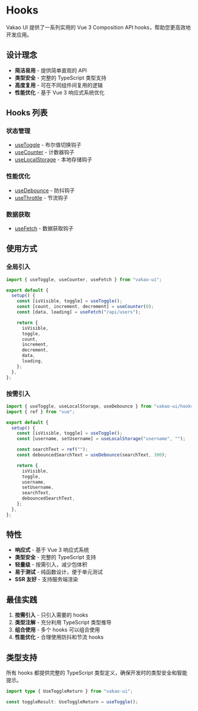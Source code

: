 # Hooks

Vakao UI 提供了一系列实用的 Vue 3 Composition API hooks，帮助您更高效地开发应用。

## 设计理念

- **简洁易用** - 提供简单直观的 API
- **类型安全** - 完整的 TypeScript 类型支持
- **高度复用** - 可在不同组件间复用的逻辑
- **性能优化** - 基于 Vue 3 响应式系统优化

## Hooks 列表

### 状态管理

- [useToggle](/hooks/use-toggle) - 布尔值切换钩子
- [useCounter](/hooks/use-counter) - 计数器钩子
- [useLocalStorage](/hooks/use-local-storage) - 本地存储钩子

### 性能优化

- [useDebounce](/hooks/use-debounce) - 防抖钩子
- [useThrottle](/hooks/use-throttle) - 节流钩子

### 数据获取

- [useFetch](/hooks/use-fetch) - 数据获取钩子

## 使用方式

### 全局引入

```ts
import { useToggle, useCounter, useFetch } from "vakao-ui";

export default {
  setup() {
    const [isVisible, toggle] = useToggle();
    const [count, increment, decrement] = useCounter(0);
    const [data, loading] = useFetch("/api/users");

    return {
      isVisible,
      toggle,
      count,
      increment,
      decrement,
      data,
      loading,
    };
  },
};
```

### 按需引入

```ts
import { useToggle, useLocalStorage, useDebounce } from "vakao-ui/hooks";
import { ref } from "vue";

export default {
  setup() {
    const [isVisible, toggle] = useToggle();
    const [username, setUsername] = useLocalStorage("username", "");

    const searchText = ref("");
    const debouncedSearchText = useDebounce(searchText, 300);

    return {
      isVisible,
      toggle,
      username,
      setUsername,
      searchText,
      debouncedSearchText,
    };
  },
};
```

## 特性

- **响应式** - 基于 Vue 3 响应式系统
- **类型安全** - 完整的 TypeScript 支持
- **轻量级** - 按需引入，减少包体积
- **易于测试** - 纯函数设计，便于单元测试
- **SSR 友好** - 支持服务端渲染

## 最佳实践

1. **按需引入** - 只引入需要的 hooks
2. **类型注解** - 充分利用 TypeScript 类型推导
3. **组合使用** - 多个 hooks 可以组合使用
4. **性能优化** - 合理使用防抖和节流 hooks

## 类型支持

所有 hooks 都提供完整的 TypeScript 类型定义，确保开发时的类型安全和智能提示。

```ts
import type { UseToggleReturn } from "vakao-ui";

const toggleResult: UseToggleReturn = useToggle();
```
